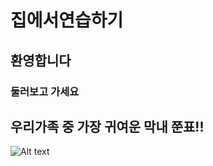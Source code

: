 # 집에서연습하기
## 환영합니다
### 둘러보고 가세요
## 우리가족 중 가장 귀여운 막내 쭌표!!
![Alt text](https://lh3.googleusercontent.com/F7vecXd7kTzkv0FCJg6TQKeD81szHSdGo2lrWk5UtfHCutY23rMpOnMLMD2tmAgRNCdTFkrhvaglwdR6V-2ohJVIBkyGsKYRB8_Kfry0jKKrrAlwtSBF57XP_RC2mQ6q1ev1l53XGF8OsLEIzpbpAkwOCUjdpb0TKB9r-CokExALjHrvMFejUkEjJ7UExmcBuAJDjtS8ROVvVIzZD1KeZDeIFuBNC0EInvAt2JvqZEH5pQfJlPevXsO3pgsdzWbwMgdEFv4Eh0aqxrsqEVvFkjLdjhMZIvTqZ81tOhJw8IQZUMcjC6JbPrAz7iMUbpbxxvOaflSGQczXicMqtylYtrgIEvzmPY9RdCoyR4Wby8xxYHwJxfqrVkx1DsCs7HUBRiyptoxYVZq0VQm6SCKaD2kFizG5uBl7NbPQj59C-irmQopDavwVvY4RwQ30J5_WIdEUlo4oI4_FEGRhPPzKo6JFbnIrPJxTIW1jTzanftEZK5Uwv1fx4wdbPvn8TEmMK6YXGuWqmnpFQEOu9jUTgkvojge9rxKnoNmh7Snwmtd7tlVV6UOIS7dccS3S1Ntjb5ppKKo_qizv9kTsGxhOQ6_gE8eAa2GiPcVOIDU1-ii9NCU0qObp0FtJyjuUBXyzP5qDxxbYtq85aBZMKNH3jZ2ogLYRsLkqkWxncbsTmXLsnHeIumXv1r0MITSMlA=w651-h867-no?authuser=1)
